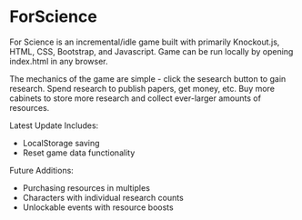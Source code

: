 # ForScience
For Science is an incremental/idle game built with primarily Knockout.js, HTML, CSS, Bootstrap, and Javascript. Game can be run locally by opening index.html in any browser. 

The mechanics of the game are simple - click the sesearch button to gain research. Spend research to publish papers, get money, etc. Buy more cabinets to store more research and collect ever-larger amounts of resources.

Latest Update Includes:
* LocalStorage saving
* Reset game data functionality

Future Additions:
* Purchasing resources in multiples
* Characters with individual research counts
* Unlockable events with resource boosts
